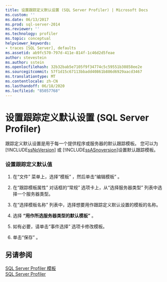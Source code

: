 ```yaml
---
title: 设置跟踪定义默认设置 (SQL Server Profiler) | Microsoft Docs
ms.custom: ''
ms.date: 06/13/2017
ms.prod: sql-server-2014
ms.reviewer: ''
ms.technology: profiler
ms.topic: conceptual
helpviewer_keywords:
- traces [SQL Server], defaults
ms.assetid: ab9fc570-797d-411e-814f-1c46d2d5feae
author: stevestein
ms.author: sstein
ms.openlocfilehash: 32b32bab5e7105f9f34774c5c59551b30858ee2e
ms.sourcegitcommit: 57f1d15c67113bbadd40861b886d6929aacd3467
ms.translationtype: MT
ms.contentlocale: zh-CN
ms.lasthandoff: 06/18/2020
ms.locfileid: "85057768"
---
```

# <a name="set-trace-definition-defaults-sql-server-profiler"></a>设置跟踪定义默认设置 (SQL Server Profiler)
  跟踪定义默认设置是用于每一个提供程序或服务器的默认跟踪模板。 您可以为 [!INCLUDE[ssNoVersion](../../includes/ssnoversion-md.md)] 或 [!INCLUDE[ssASnoversion](../../includes/ssasnoversion-md.md)]设置默认跟踪模板。  
  
### <a name="to-set-trace-definition-defaults"></a>设置跟踪定义默认值  
  
1.  在“文件”  菜单上，选择“模板”  ，然后单击“编辑模板”  。  
  
2.  在“跟踪模板属性”  对话框的“常规”  选项卡上，从“选择服务器类型”  列表中选择一个服务器类型。  
  
3.  在“选择模板名称”  列表中，选择想要用作跟踪定义默认设置的模板的名称。  
  
4.  选择 **“用作所选服务器类型的默认模板”** 。  
  
5.  如有必要，请单击“事件选择”  选项卡修改模板。  
  
6.  单击“保存”  。  
  
## <a name="see-also"></a>另请参阅  
 [SQL Server Profiler 模板](sql-server-profiler-templates.md)   
 [SQL Server Profiler](sql-server-profiler.md)  
  
  
